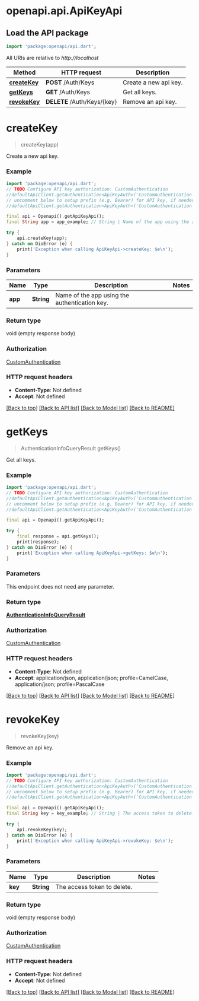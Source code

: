 # openapi.api.ApiKeyApi

## Load the API package
```dart
import 'package:openapi/api.dart';
```

All URIs are relative to *http://localhost*

Method | HTTP request | Description
------------- | ------------- | -------------
[**createKey**](ApiKeyApi.md#createkey) | **POST** /Auth/Keys | Create a new api key.
[**getKeys**](ApiKeyApi.md#getkeys) | **GET** /Auth/Keys | Get all keys.
[**revokeKey**](ApiKeyApi.md#revokekey) | **DELETE** /Auth/Keys/{key} | Remove an api key.


# **createKey**
> createKey(app)

Create a new api key.

### Example
```dart
import 'package:openapi/api.dart';
// TODO Configure API key authorization: CustomAuthentication
//defaultApiClient.getAuthentication<ApiKeyAuth>('CustomAuthentication').apiKey = 'YOUR_API_KEY';
// uncomment below to setup prefix (e.g. Bearer) for API key, if needed
//defaultApiClient.getAuthentication<ApiKeyAuth>('CustomAuthentication').apiKeyPrefix = 'Bearer';

final api = Openapi().getApiKeyApi();
final String app = app_example; // String | Name of the app using the authentication key.

try {
    api.createKey(app);
} catch on DioError (e) {
    print('Exception when calling ApiKeyApi->createKey: $e\n');
}
```

### Parameters

Name | Type | Description  | Notes
------------- | ------------- | ------------- | -------------
 **app** | **String**| Name of the app using the authentication key. | 

### Return type

void (empty response body)

### Authorization

[CustomAuthentication](../README.md#CustomAuthentication)

### HTTP request headers

 - **Content-Type**: Not defined
 - **Accept**: Not defined

[[Back to top]](#) [[Back to API list]](../README.md#documentation-for-api-endpoints) [[Back to Model list]](../README.md#documentation-for-models) [[Back to README]](../README.md)

# **getKeys**
> AuthenticationInfoQueryResult getKeys()

Get all keys.

### Example
```dart
import 'package:openapi/api.dart';
// TODO Configure API key authorization: CustomAuthentication
//defaultApiClient.getAuthentication<ApiKeyAuth>('CustomAuthentication').apiKey = 'YOUR_API_KEY';
// uncomment below to setup prefix (e.g. Bearer) for API key, if needed
//defaultApiClient.getAuthentication<ApiKeyAuth>('CustomAuthentication').apiKeyPrefix = 'Bearer';

final api = Openapi().getApiKeyApi();

try {
    final response = api.getKeys();
    print(response);
} catch on DioError (e) {
    print('Exception when calling ApiKeyApi->getKeys: $e\n');
}
```

### Parameters
This endpoint does not need any parameter.

### Return type

[**AuthenticationInfoQueryResult**](AuthenticationInfoQueryResult.md)

### Authorization

[CustomAuthentication](../README.md#CustomAuthentication)

### HTTP request headers

 - **Content-Type**: Not defined
 - **Accept**: application/json, application/json; profile=CamelCase, application/json; profile=PascalCase

[[Back to top]](#) [[Back to API list]](../README.md#documentation-for-api-endpoints) [[Back to Model list]](../README.md#documentation-for-models) [[Back to README]](../README.md)

# **revokeKey**
> revokeKey(key)

Remove an api key.

### Example
```dart
import 'package:openapi/api.dart';
// TODO Configure API key authorization: CustomAuthentication
//defaultApiClient.getAuthentication<ApiKeyAuth>('CustomAuthentication').apiKey = 'YOUR_API_KEY';
// uncomment below to setup prefix (e.g. Bearer) for API key, if needed
//defaultApiClient.getAuthentication<ApiKeyAuth>('CustomAuthentication').apiKeyPrefix = 'Bearer';

final api = Openapi().getApiKeyApi();
final String key = key_example; // String | The access token to delete.

try {
    api.revokeKey(key);
} catch on DioError (e) {
    print('Exception when calling ApiKeyApi->revokeKey: $e\n');
}
```

### Parameters

Name | Type | Description  | Notes
------------- | ------------- | ------------- | -------------
 **key** | **String**| The access token to delete. | 

### Return type

void (empty response body)

### Authorization

[CustomAuthentication](../README.md#CustomAuthentication)

### HTTP request headers

 - **Content-Type**: Not defined
 - **Accept**: Not defined

[[Back to top]](#) [[Back to API list]](../README.md#documentation-for-api-endpoints) [[Back to Model list]](../README.md#documentation-for-models) [[Back to README]](../README.md)


